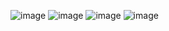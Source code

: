 ![image](https://github.com/merkurluxury/FBChat/assets/67855084/49dfd8e7-45ed-4aa5-aa53-24c7a70f3c73)
![image](https://github.com/merkurluxury/FBChat/assets/67855084/e91901d7-99b6-4893-9996-5bbcabd72a13)
![image](https://github.com/merkurluxury/FBChat/assets/67855084/5f3252b7-5d7c-429d-ba39-df90be019c4c)
![image](https://github.com/merkurluxury/FBChat/assets/67855084/8a5e9c78-adc7-4408-9fd8-da2360e6bdb4)
